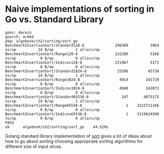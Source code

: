 # Naive implementations of sorting in Go vs. Standard Library

```
goos: darwin
goarch: arm64
pkg: algobook/ch2/sorting/sort_go
BenchmarkInsertionSort/Standard128-8         	  290389	      3964 ns/op	      24 B/op	       1 allocs/op
BenchmarkInsertionSort/Range128-8            	  232286	      5168 ns/op	       0 B/op	       0 allocs/op
BenchmarkInsertionSort/Indices128-8          	  231967	      5171 ns/op	       0 B/op	       0 allocs/op
BenchmarkInsertionSort/Standard1024-8        	   25586	     45738 ns/op	      24 B/op	       1 allocs/op
BenchmarkInsertionSort/Range1024-8           	    4914	    241729 ns/op	       0 B/op	       0 allocs/op
BenchmarkInsertionSort/Indices1024-8         	    4940	    242073 ns/op	       0 B/op	       0 allocs/op
BenchmarkInsertionSort/Standard65536-8       	     247	   4875175 ns/op	      24 B/op	       1 allocs/op
BenchmarkInsertionSort/Range65536-8          	       1	3123711166 ns/op	       0 B/op	       0 allocs/op
BenchmarkInsertionSort/Indices65536-8        	       1	3119624500 ns/op	       0 B/op	       0 allocs/op
PASS
ok  	algobook/ch2/sorting/sort_go	44.520s
```

Golang standard library implementation of [sort](https://cs.opensource.google/go/go/+/refs/tags/go1.17:src/sort/sort.go;drc=refs%2Ftags%2Fgo1.17;bpv=1;bpt=1;l=196?gsn=quickSort&gs=kythe%3A%2F%2Fgolang.org%3Flang%3Dgo%3Fpath%3Dsort%23func%2520quickSort) gives a lot of ideas about how to go about sorting choosing appropriate sorting algorithms for different size of input slices.

